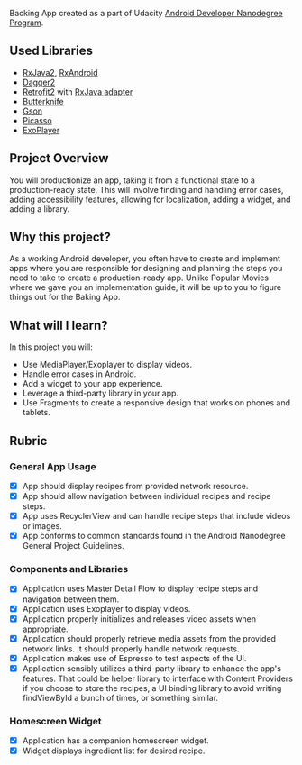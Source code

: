 Backing App created as a part of Udacity [Android Developer Nanodegree Program](https://eu.udacity.com/course/android-developer-nanodegree-by-google--nd801).

## Used Libraries
- [RxJava2](https://github.com/ReactiveX/RxJava), [RxAndroid](https://github.com/ReactiveX/RxAndroid)
- [Dagger2](https://github.com/google/dagger)
- [Retrofit2](https://github.com/square/retrofit) with [RxJava adapter](https://github.com/square/retrofit/tree/master/retrofit-adapters/rxjava2)
- [Butterknife](https://github.com/JakeWharton/butterknife)
- [Gson](https://github.com/google/gson)
- [Picasso](http://square.github.io/picasso/)
- [ExoPlayer](https://github.com/google/ExoPlayer)

## Project Overview
You will productionize an app, taking it from a functional state to a production-ready state. This will involve finding and handling error cases, adding accessibility features, allowing for localization, adding a widget, and adding a library.

## Why this project?
As a working Android developer, you often have to create and implement apps where you are responsible for designing and planning the steps you need to take to create a production-ready app. Unlike Popular Movies where we gave you an implementation guide, it will be up to you to figure things out for the Baking App.

## What will I learn?
In this project you will:
- Use MediaPlayer/Exoplayer to display videos.
- Handle error cases in Android.
- Add a widget to your app experience.
- Leverage a third-party library in your app.
- Use Fragments to create a responsive design that works on phones and tablets.

## Rubric

### General App Usage
- [x] App should display recipes from provided network resource.
- [x] App should allow navigation between individual recipes and recipe steps.
- [x] App uses RecyclerView and can handle recipe steps that include videos or images.
- [x] App conforms to common standards found in the Android Nanodegree General Project Guidelines.

### Components and Libraries
- [x] Application uses Master Detail Flow to display recipe steps and navigation between them.
- [x] Application uses Exoplayer to display videos.
- [x] Application properly initializes and releases video assets when appropriate.
- [x] Application should properly retrieve media assets from the provided network links. It should properly handle network requests.
- [x] Application makes use of Espresso to test aspects of the UI.
- [x] Application sensibly utilizes a third-party library to enhance the app's features. That could be helper library to interface with Content Providers if you choose to store the recipes, a UI binding library to avoid writing findViewById a bunch of times, or something similar.

### Homescreen Widget
- [x] Application has a companion homescreen widget.
- [x] Widget displays ingredient list for desired recipe.
